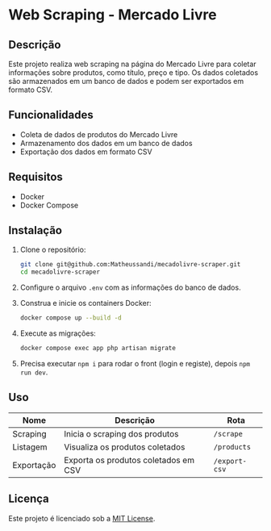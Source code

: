 # Web Scraping - Mercado Livre

## Descrição

Este projeto realiza web scraping na página do Mercado Livre para coletar informações sobre produtos, como título, preço e tipo. Os dados coletados são armazenados em um banco de dados e podem ser exportados em formato CSV.

## Funcionalidades

- Coleta de dados de produtos do Mercado Livre
- Armazenamento dos dados em um banco de dados
- Exportação dos dados em formato CSV

## Requisitos

- Docker
- Docker Compose

## Instalação

1. Clone o repositório:
    ```sh
    git clone git@github.com:Matheussandi/mecadolivre-scraper.git
    cd mecadolivre-scraper
    ```

2. Configure o arquivo `.env` com as informações do banco de dados.

3. Construa e inicie os containers Docker:
    ```sh
    docker compose up --build -d
    ```

4. Execute as migrações:
    ```sh
    docker compose exec app php artisan migrate
    ```

5. Precisa executar `npm i` para rodar o front (login e registe), depois `npm run dev`.

## Uso

| Nome        | Descrição                              | Rota            |
|-------------|----------------------------------------|-----------------|
| Scraping    | Inicia o scraping dos produtos         | `/scrape`       |
| Listagem    | Visualiza os produtos coletados        | `/products`     |
| Exportação  | Exporta os produtos coletados em CSV   | `/export-csv`   |

## Licença

Este projeto é licenciado sob a [MIT License](https://opensource.org/licenses/MIT).